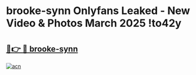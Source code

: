 # brooke-synn Onlyfans Leaked - New Video & Photos March 2025 !to42y

# <h2><a href="https://hycn54.iuczelnia.edu.pl?title=brooke-synn&ref=to42y">🔗👉 🔴 brooke-synn</a></h2>

[![acn](https://github.com/user-attachments/assets/0f9c940e-d8b0-45ae-aac7-cd30a18b3e1c)](https://hycn54.iuczelnia.edu.pl?title=brooke-synn&ref=to42y)

